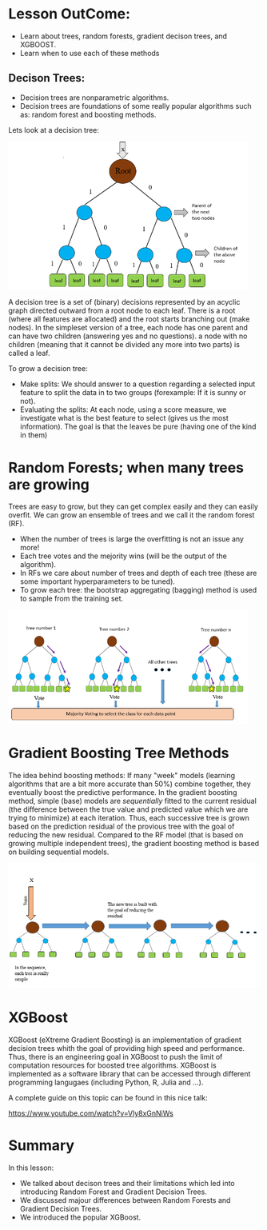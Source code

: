 # Lesson OutCome:
- Learn about trees, random forests, gradient decison trees, and XGBOOST.
- Learn when to use each of these methods

## Decison Trees:

- Decision trees are nonparametric algorithms. 
- Decision trees are foundations of some really popular algorithms such as: random forest and boosting methods. 

Lets look at a decision tree:

<img src="figs/decisiontree_example.PNG" width=480px>

A decision tree is a set of (binary) decisions represented by an acyclic graph directed outward from a root node to each leaf. There is a root (where all features are allocated) and the root starts branching out (make nodes). In the simpleset version of a tree, each node has one parent and can have two children (answering yes and no questions). a node with no children (meaning that it cannot be divided any more into two parts) is called a leaf. 

To grow a decision tree:
- Make splits: We should answer to a question regarding a selected input feature to split the data in to two groups (forexample: If it is sunny or not).
- Evaluating the splits: At each node, using a score measure, we investigate what is the best feature to select (gives us the most information). The goal is that the leaves be pure (having one of the kind in them)


# Random Forests; when many trees are growing 

Trees are easy to grow, but they can get complex easily and they can easily overfit. We can grow an ensemble of trees and we call it the random forest (RF).
- When the number of trees is large the overfitting is not an issue any more! 
- Each tree votes and the mejority wins (will be the output of the algorithm). 
- In RFs we care about number of trees and depth of each tree (these are some important hyperparameters to be tuned). 
- To grow each tree: the bootstrap aggregating (bagging) method is used to sample from the training set. 

<img src="figs/RF_example.PNG" width=480px>

# Gradient Boosting Tree Methods

The idea behind boosting methods: If many "week" models (learning algorithms that are a bit more accurate than 50%) combine together, they eventually boost the predictive performance. In the gradient boosting method, simple (base) models are *sequentially* fitted to the current residual (the difference between the true value and predicted value which we are trying to minimize) at each iteration. Thus, each successive tree is grown based on the prediction residual of the provious tree with the goal of reducing the new residual. Compared to the RF model (that is based on growing multiple independent trees), the gradient boosting method is based on building sequential models. 


 

<img src="figs/GBT.PNG" width=520px>

# XGBoost

XGBoost (eXtreme Gradient Boosting) is an implementation of gradient decision trees whith the goal of providing high speed and performance. Thus, there is an engineering goal in XGBoost to push the limit of computation resources for boosted tree algorithms. XGBoost is implemented as a software library that can be accessed through different programming langugaes (including Python, R, Julia and ...). 

A complete guide on this topic can be found in this nice talk: 

https://www.youtube.com/watch?v=Vly8xGnNiWs




# Summary

In this lesson:
- We talked about decison trees and their limitations which led into introducing Random Forest and Gradient Decision Trees.
- We discussed majour differences between Random Forests and Gradient Decision Trees.
- We introduced the popular XGBoost.  
